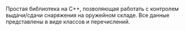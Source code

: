 Простая библиотека на С++, позволяющая работать с контролем выдачи/сдачи снаряжения на оружейном складе. Все данные представлены в виде классов и перечислений.
